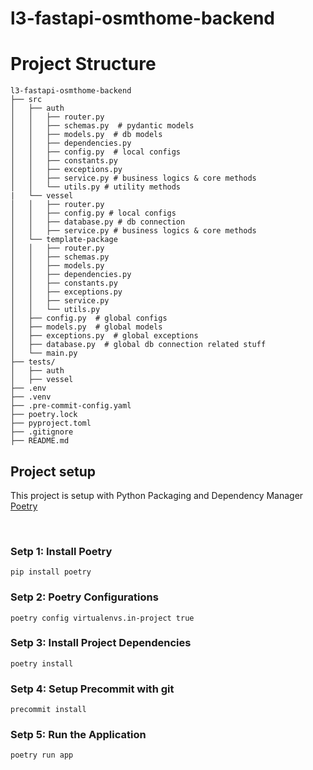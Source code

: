 # l3-fastapi-osmthome-backend

# Project Structure
```
l3-fastapi-osmthome-backend
├── src
│   ├── auth
│   │   ├── router.py
│   │   ├── schemas.py  # pydantic models
│   │   ├── models.py  # db models
│   │   ├── dependencies.py
│   │   ├── config.py  # local configs
│   │   ├── constants.py
│   │   ├── exceptions.py
│   │   ├── service.py # business logics & core methods
│   │   └── utils.py # utility methods
|   └── vessel
│   │   ├── router.py
│   │   ├── config.py # local configs
│   │   ├── database.py # db connection
│   │   ├── service.py # business logics & core methods
│   └── template-package
│   │   ├── router.py
│   │   ├── schemas.py
│   │   ├── models.py
│   │   ├── dependencies.py
│   │   ├── constants.py
│   │   ├── exceptions.py
│   │   ├── service.py
│   │   └── utils.py
│   ├── config.py  # global configs
│   ├── models.py  # global models
│   ├── exceptions.py  # global exceptions
│   ├── database.py  # global db connection related stuff
│   └── main.py
├── tests/
│   ├── auth
│   ├── vessel
├── .env
├── .venv
├── .pre-commit-config.yaml
├── poetry.lock
├── pyproject.toml
├── .gitignore
├── README.md
```

## Project setup
This project is setup with Python Packaging and Dependency Manager [Poetry](https://python-poetry.org/)

<br/>

### Setp 1: Install Poetry
```pip install poetry```

### Setp 2: Poetry Configurations
```poetry config virtualenvs.in-project true```

### Setp 3: Install Project Dependencies
```poetry install```
### Setp 4: Setup Precommit with git
```precommit install```
### Setp 5: Run the Application
```poetry run app```
